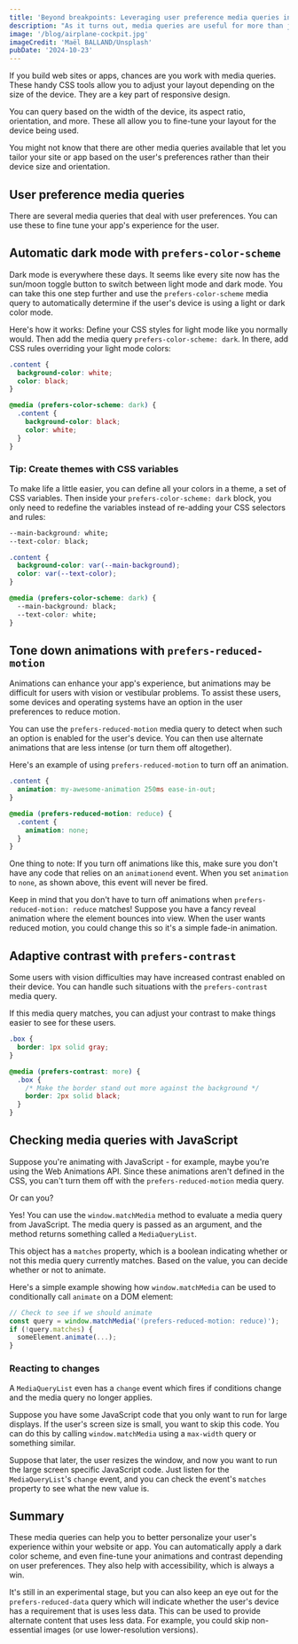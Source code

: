 ```yaml
---
title: 'Beyond breakpoints: Leveraging user preference media queries in CSS'
description: "As it turns out, media queries are useful for more than just responsive design. Learn how to use media queries to learn about certain device settings."
image: '/blog/airplane-cockpit.jpg'
imageCredit: 'Maël BALLAND/Unsplash'
pubDate: '2024-10-23'
---
```


If you build web sites or apps, chances are you work with media queries. These handy CSS tools allow you to adjust your layout depending on the size of the device. They are a key part of responsive design.

You can query based on the width of the device, its aspect ratio, orientation, and more. These all allow you to fine-tune your layout for the device being used.

You might not know that there are other media queries available that let you tailor your site or app based on the user's preferences rather than their device size and orientation.

## User preference media queries

There are several media queries that deal with user preferences. You can use these to fine tune your app's experience for the user.

## Automatic dark mode with `prefers-color-scheme`

Dark mode is everywhere these days. It seems like every site now has the sun/moon toggle button to switch between light mode and dark mode. You can take this one step further and use the `prefers-color-scheme` media query to automatically determine if the user's device is using a light or dark color mode.

Here's how it works: Define your CSS styles for light mode like you normally would. Then add the media query `prefers-color-scheme: dark`. In there, add CSS rules overriding your light mode colors:

```css
.content {
  background-color: white;
  color: black;
}

@media (prefers-color-scheme: dark) {
  .content {
    background-color: black;
    color: white;
  }
}
```

### Tip: Create themes with CSS variables

To make life a little easier, you can define all your colors in a theme, a set of CSS variables. Then inside your `prefers-color-scheme: dark` block, you only need to redefine the variables instead of re-adding your CSS selectors and rules:

```css
--main-background: white;
--text-color: black;

.content {
  background-color: var(--main-background);
  color: var(--text-color);
}

@media (prefers-color-scheme: dark) {
  --main-background: black;
  --text-color: white;
}
```

## Tone down animations with `prefers-reduced-motion`

Animations can enhance your app's experience, but animations may be difficult for users with vision or vestibular problems. To assist these users, some devices and operating systems have an option in the user preferences to reduce motion.

You can use the `prefers-reduced-motion` media query to detect when such an option is enabled for the user's device. You can then use alternate animations that are less intense (or turn them off altogether).

Here's an example of using `prefers-reduced-motion` to turn off an animation.

```css
.content {
  animation: my-awesome-animation 250ms ease-in-out;
}

@media (prefers-reduced-motion: reduce) {
  .content {
    animation: none;
  }
}
```

One thing to note: If you turn off animations like this, make sure you don't have any code that relies on an `animationend` event. When you set `animation` to `none`, as shown above, this event will never be fired.

Keep in mind that you don't have to turn off animations when `prefers-reduced-motion: reduce` matches! Suppose you have a fancy reveal animation where the element bounces into view. When the user wants reduced motion, you could change this so it's a simple fade-in animation.

## Adaptive contrast with `prefers-contrast`

Some users with vision difficulties may have increased contrast enabled on their device. You can handle such situations with the `prefers-contrast` media query.

If this media query matches, you can adjust your contrast to make things easier to see for these users.

```css
.box {
  border: 1px solid gray;
}

@media (prefers-contrast: more) {
  .box {
    /* Make the border stand out more against the background */
    border: 2px solid black;
  }
}
```

## Checking media queries with JavaScript

Suppose you're animating with JavaScript - for example, maybe you're using the Web Animations API. Since these animations aren't defined in the CSS, you can't turn them off with the `prefers-reduced-motion` media query.

Or can you?

Yes! You can use the `window.matchMedia` method to evaluate a media query from JavaScript. The media query is passed as an argument, and the method returns something called a `MediaQueryList`.

This object has a `matches` property, which is a boolean indicating whether or not this media query currently matches. Based on the value, you can decide whether or not to animate.

Here's a simple example showing how `window.matchMedia` can be used to conditionally call `animate` on a DOM element:

```javascript
// Check to see if we should animate
const query = window.matchMedia('(prefers-reduced-motion: reduce)');
if (!query.matches) {
  someElement.animate(...);
}
```

### Reacting to changes

A `MediaQueryList` even has a `change` event which fires if conditions change and the media query no longer applies.

Suppose you have some JavaScript code that you only want to run for large displays. If the user's screen size is small, you want to skip this code. You can do this by calling `window.matchMedia` using a `max-width` query or something similar.

Suppose that later, the user resizes the window, and now you want to run the large screen specific JavaScript code. Just listen for the `MediaQueryList`'s `change` event, and you can check the event's `matches` property to see what the new value is.

## Summary

These media queries can help you to better personalize your user's experience within your website or app. You can automatically apply a dark color scheme, and even fine-tune your animations and contrast depending on user preferences. They also help with accessibility, which is always a win.

It's still in an experimental stage, but you can also keep an eye out for the `prefers-reduced-data` query which will indicate whether the user's device has a requirement that is uses less data. This can be used to provide alternate content that uses less data. For example, you could skip non-essential images (or use lower-resolution versions).
